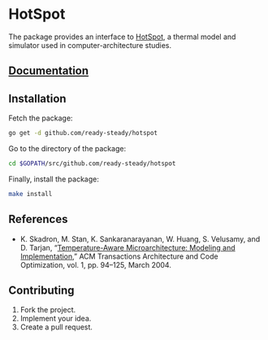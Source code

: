 # HotSpot

The package provides an interface to [HotSpot][1], a thermal model and simulator
used in computer-architecture studies.

## [Documentation][doc]

## Installation

Fetch the package:

```bash
go get -d github.com/ready-steady/hotspot
```

Go to the directory of the package:

```bash
cd $GOPATH/src/github.com/ready-steady/hotspot
```

Finally, install the package:

```bash
make install
```

## References

* K. Skadron, M. Stan, K. Sankaranarayanan, W. Huang, S. Velusamy, and D.
  Tarjan, “[Temperature-Aware Microarchitecture: Modeling and
  Implementation][2],” ACM Transactions Architecture and Code Optimization, vol.
  1, pp. 94–125, March 2004.

## Contributing

1. Fork the project.
2. Implement your idea.
3. Create a pull request.

[1]: http://lava.cs.virginia.edu/HotSpot/
[2]: http://www.virginia.edu/cs/people/faculty/pdfs/p94-skadron.pdf

[doc]: http://godoc.org/github.com/ready-steady/hotspot
